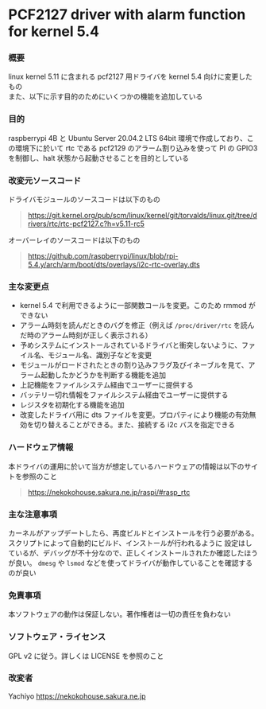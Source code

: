 # PCF2127 driver with alarm function for kernel 5.4

### 概要
linux kernel 5.11 に含まれる pcf2127 用ドライバを kernel 5.4 向けに変更したもの  
また、以下に示す目的のためにいくつかの機能を追加している

### 目的
raspberrypi 4B と Ubuntu Server 20.04.2 LTS 64bit 環境で作成しており、この環境下に於いて
rtc である pcf2129 のアラーム割り込みを使って PI の GPIO3 を制御し、halt 状態から起動させることを目的としている

### 改変元ソースコード
ドライバモジュールのソースコードは以下のもの  
> <https://git.kernel.org/pub/scm/linux/kernel/git/torvalds/linux.git/tree/drivers/rtc/rtc-pcf2127.c?h=v5.11-rc5>

オーバーレイのソースコードは以下のもの  
> <https://github.com/raspberrypi/linux/blob/rpi-5.4.y/arch/arm/boot/dts/overlays/i2c-rtc-overlay.dts>

### 主な変更点
* kernel 5.4 で利用できるように一部関数コールを変更。このため rmmod ができない
* アラーム時刻を読んだときのバグを修正（例えば `/proc/driver/rtc` を読んだ時のアラーム時刻が正しく表示される）
* 予めシステムにインストールされているドライバと衝突しないように、ファイル名、モジュール名、識別子などを変更
* モジュールがロードされたときの割り込みフラグ及びイネーブルを見て、アラーム起動したかどうかを判断する機能を追加
* 上記機能をファイルシステム経由でユーザーに提供する
* バッテリー切れ情報をファイルシステム経由でユーザーに提供する
* レジスタを初期化する機能を追加
* 改変したドライバ用に dts ファイルを変更。プロパティにより機能の有効無効を切り替えることができる。また、接続する i2c バスを指定できる

### ハードウェア情報
本ドライバの運用に於いて当方が想定しているハードウェアの情報は以下のサイトを参照のこと

> <https://nekokohouse.sakura.ne.jp/raspi/#rasp_rtc>

### 主な注意事項
カーネルがアップデートしたら、再度ビルドとインストールを行う必要がある。スクリプトによって自動的にビルド、インストールが行われるように
設定はしているが、デバッグが不十分なので、正しくインストールされたか確認したほうが良い。
`dmesg` や `lsmod` などを使ってドライバが動作していることを確認するのが良い

### 免責事項
本ソフトウェアの動作は保証しない。著作権者は一切の責任を負わない

### ソフトウェア・ライセンス
GPL v2 に従う。詳しくは LICENSE を参照のこと

### 改変者
Yachiyo https://nekokohouse.sakura.ne.jp
